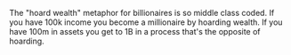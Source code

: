 The "hoard wealth" metaphor for billionaires is so middle class coded. If you have 100k income you become a millionaire by hoarding wealth. If you have 100m in assets you get to 1B in a process that's the opposite of hoarding.

